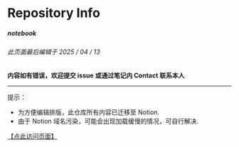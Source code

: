 # Repository Info

##### *notebook*
###### 此页面最后编辑于 2025 / 04 / 13
**内容如有错误，欢迎提交 issue 或通过笔记内 Contact 联系本人**

---

提示：
* 为方便编辑排版，此仓库所有内容已迁移至 Notion.
* 由于 Notion 域名污染，可能会出现加载缓慢的情况，可自行解决.

[【点此访问页面】](https://uednd.notion.site/notebook) 
